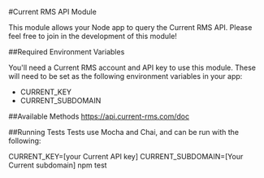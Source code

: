 #Current RMS API Module

This module allows your Node app to query the Current RMS API. Please feel free to join in the development of this module!

##Required Environment Variables

You'll need a Current RMS account and API key to use this module. These will need to be set as the following environment variables in your app:

- CURRENT_KEY
- CURRENT_SUBDOMAIN 

##Available Methods
https://api.current-rms.com/doc

##Running Tests
Tests use Mocha and Chai, and can be run with the following:

CURRENT_KEY=[your Current API key] CURRENT_SUBDOMAIN=[Your Current subdomain] npm test
